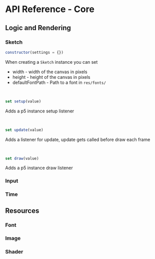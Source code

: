 #  API Reference - Core

## Logic and Rendering
### Sketch
```js
constructor(settings = {})
```
When creating a `Sketch` instance you can set
- width - width of the canvas in pixels
- height - height of the canvas in pixels
- defaultFontPath - Path to a font in `res/fonts/`

<br>

```js
set setup(value)
```
Adds a p5 instance setup listener

<br>

```js
set update(value)
```
Adds a listener for update, update gets called before draw each frame

<br>

```js
set draw(value)
```
Adds a p5 instance draw listener

### Input

### Time

## Resources
### Font

### Image

### Shader